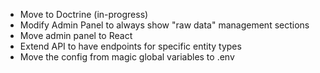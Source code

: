 - Move to Doctrine (in-progress)
- Modify Admin Panel to always show "raw data" management sections
- Move admin panel to React
- Extend API to have endpoints for specific entity types
- Move the config from magic global variables to .env